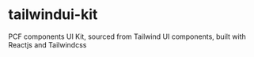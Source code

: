 # tailwindui-kit
PCF components UI Kit, sourced from Tailwind UI components, built with Reactjs and Tailwindcss
